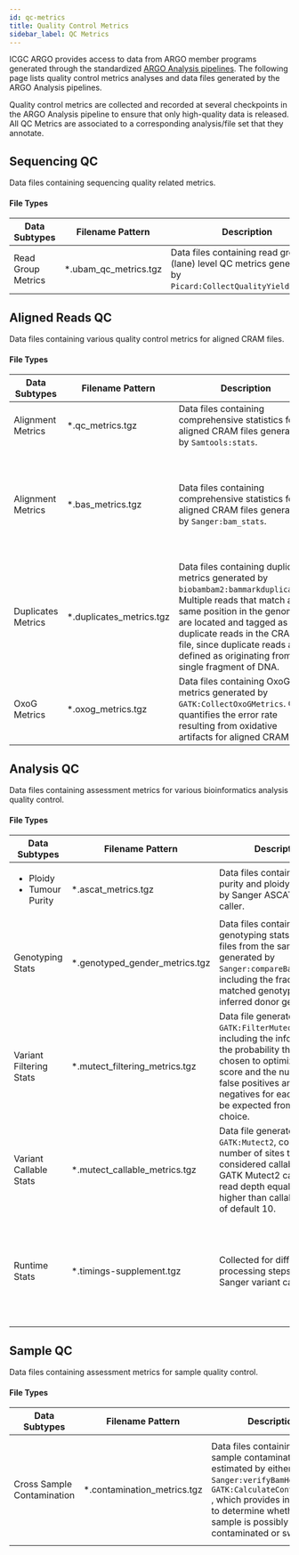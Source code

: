 ```yaml
---
id: qc-metrics
title: Quality Control Metrics
sidebar_label: QC Metrics
---
```


ICGC ARGO provides access to data from ARGO member programs generated through the standardized [ARGO Analysis pipelines](/docs/analysis-workflows/analysis-overview). The following page lists quality control metrics analyses and data files generated by the ARGO Analysis pipelines.

Quality control metrics are collected and recorded at several checkpoints in the ARGO Analysis pipeline to ensure that only high-quality data is released. All QC Metrics are associated to a corresponding analysis/file set that they annotate.

## Sequencing QC

Data files containing sequencing quality related metrics.

#### File Types

| Data Subtypes      | Filename Pattern       | Description                                                                                                | Analysis Type | Data Category           | Generating Workflow(s) |
| ------------------ | ---------------------- | ---------------------------------------------------------------------------------------------------------- | ------------- | ----------------------- | ---------------------- |
| Read Group Metrics | \*.ubam_qc_metrics.tgz | Data files containing read group (lane) level QC metrics generated by `Picard:CollectQualityYieldMetrics`. | qc_metrics    | Quality Control Metrics | DNA Seq Alignment      |

## Aligned Reads QC

Data files containing various quality control metrics for aligned CRAM files.

#### File Types

| Data Subtypes      | Filename Pattern          | Description                                                                                                                                                                                                                                                                                     | Analysis Type | Data Category           | Generating Workflow(s)                                                            |
| ------------------ | ------------------------- | ----------------------------------------------------------------------------------------------------------------------------------------------------------------------------------------------------------------------------------------------------------------------------------------------- | ------------- | ----------------------- | --------------------------------------------------------------------------------- |
| Alignment Metrics  | \*.qc_metrics.tgz         | Data files containing comprehensive statistics for aligned CRAM files generated by `Samtools:stats`.                                                                                                                                                                                            | qc_metrics    | Quality Control Metrics | DNA Seq Alignment                                                                 |
| Alignment Metrics  | \*.bas_metrics.tgz        | Data files containing comprehensive statistics for aligned CRAM files generated by `Sanger:bam_stats`.                                                                                                                                                                                          | qc_metrics    | Quality Control Metrics | <ul><li>Sanger WGS Variant Calling </li><li>Sanger WXS Variant Calling </li></ul> |
| Duplicates Metrics | \*.duplicates_metrics.tgz | Data files containing duplicates metrics generated by `biobambam2:bammarkduplicates2`. Multiple reads that match at the same position in the genome are located and tagged as duplicate reads in the CRAM file, since duplicate reads are defined as originating from a single fragment of DNA. | qc_metrics    | Quality Control Metrics | DNA Seq Alignment                                                                 |
| OxoG Metrics       | \*.oxog_metrics.tgz       | Data files containing OxoG metrics generated by `GATK:CollectOxoGMetrics`. OxoG quantifies the error rate resulting from oxidative artifacts for aligned CRAM files.                                                                                                                            | qc_metrics    | Quality Control Metrics | DNA Seq Alignment                                                                 |

## Analysis QC

Data files containing assessment metrics for various bioinformatics analysis quality control.

#### File Types

| Data Subtypes                                    | Filename Pattern                | Description                                                                                                                                                                                                                                   | Analysis Type              | Data Category           | Generating Workflow(s)                                                            |
| ------------------------------------------------ | ------------------------------- | --------------------------------------------------------------------------------------------------------------------------------------------------------------------------------------------------------------------------------------------- | -------------------------- | ----------------------- | --------------------------------------------------------------------------------- |
| <ul><li>Ploidy </li><li> Tumour Purity</li></ul> | \*.ascat_metrics.tgz            | Data files containing tumour purity and ploidy estimated by Sanger ASCAT CNV caller.                                                                                                                                                          | qc_metrics                 | Quality Control Metrics | Sanger WGS Variant Calling                                                        |
| Genotyping Stats                                 | \*.genotyped_gender_metrics.tgz | Data files containing genotyping stats of CRAM files from the same donor generated by `Sanger:compareBamGenotypes`, including the fraction of matched genotypes and inferred donor gender.                                                    | qc_metrics                 | Quality Control Metrics | Sanger WGS Variant Calling                                                        |
| Variant Filtering Stats                          | \*.mutect_filtering_metrics.tgz | Data file generated by `GATK:FilterMutectCalls`, including the information on the probability threshold chosen to optimize the F score and the number of false positives and false negatives for each filter to be expected from this choice. | qc_metrics                 | Quality Control Metrics | GATK Mutect2 Variant Calling                                                      |
| Variant Callable Stats                           | \*.mutect_callable_metrics.tgz  | Data file generated by `GATK:Mutect2`, containing number of sites that are considered callable for GATK Mutect2 calling with read depth equal to or higher than callable-depth of default 10.                                                 | qc_metrics                 | Quality Control Metrics | GATK Mutect2 Variant Calling                                                      |
| Runtime Stats                                    | \*.timings-supplement.tgz       | Collected for different processing steps during the Sanger variant caller.                                                                                                                                                                    | variant_calling_supplement | Quality Control Metrics | <ul><li>Sanger WGS Variant Calling </li><li>Sanger WXS Variant Calling </li></ul> |

## Sample QC

Data files containing assessment metrics for sample quality control.

#### File Types

| Data Subtypes              | Filename Pattern             | Description                                                                                                                                                                                                                      | Analysis Type | Data Category           | Generating Workflow(s)                                                              |
| -------------------------- | ---------------------------- | -------------------------------------------------------------------------------------------------------------------------------------------------------------------------------------------------------------------------------- | ------------- | ----------------------- | ----------------------------------------------------------------------------------- |
| Cross Sample Contamination | \*.contamination_metrics.tgz | Data files containing cross sample contamination estimated by either `Sanger:verifyBamHomChk` or `GATK:CalculateContamination` , which provides information to determine whether the sample is possibly contaminated or swapped. | qc_metrics    | Quality Control Metrics | <ul><li>Sanger WGS Variant Calling </li><li>GATK Mutect2 Variant Calling </li></ul> |
